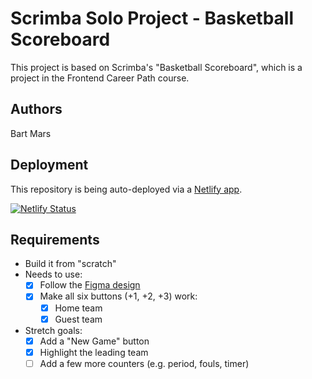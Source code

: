 # Scrimba Solo Project - Basketball Scoreboard
This project is based on Scrimba's "Basketball Scoreboard", which is a project in the Frontend Career Path course.

## Authors
Bart Mars

## Deployment
This repository is being auto-deployed via a [Netlify app](https://).

[![Netlify Status](https://api.netlify.com/api/v1/badges/11d9079e-108c-4625-95b7-f46539fba980/deploy-status?branch=main)](https://app.netlify.com/sites/calm-alfajores-61c046/deploys)

## Requirements 
* Build it from "scratch"
* Needs to use:
    * [x] Follow the [Figma design](https://www.figma.com/file/YC48MCx4frBFtYoz6rNJE6/Basketball-Scoreboard?node-id=0%3A1&t=gz7FjqNfCTW91FnR-0)
    * [x] Make all six buttons (+1, +2, +3) work:
        * [x] Home team
        * [x] Guest team
* Stretch goals:
    * [x] Add a "New Game" button
    * [x] Highlight the leading team
    * [ ] Add a few more counters (e.g. period, fouls, timer)
